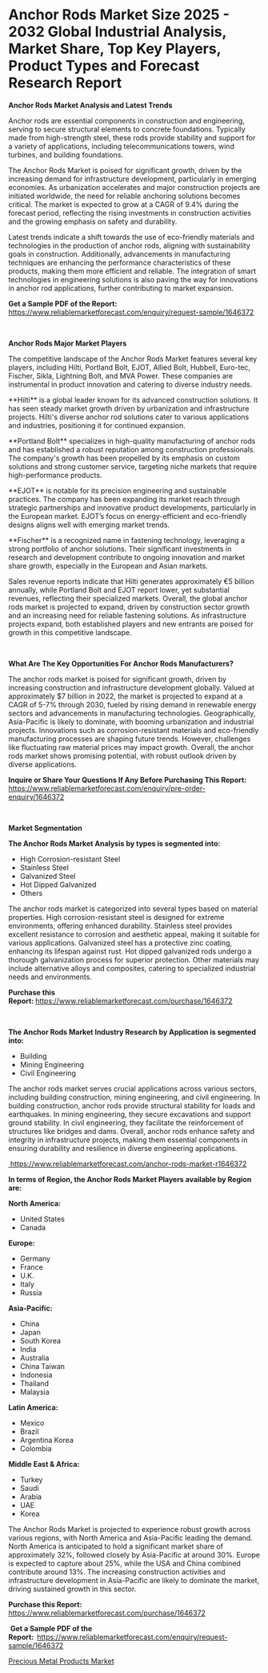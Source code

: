 <p><h1>Anchor Rods Market Size 2025 - 2032 Global Industrial Analysis, Market Share, Top Key Players, Product Types and Forecast Research Report</h1></p><p><strong>Anchor Rods Market Analysis and Latest Trends</strong></p>
<p><p>Anchor rods are essential components in construction and engineering, serving to secure structural elements to concrete foundations. Typically made from high-strength steel, these rods provide stability and support for a variety of applications, including telecommunications towers, wind turbines, and building foundations. </p><p>The Anchor Rods Market is poised for significant growth, driven by the increasing demand for infrastructure development, particularly in emerging economies. As urbanization accelerates and major construction projects are initiated worldwide, the need for reliable anchoring solutions becomes critical. The market is expected to grow at a CAGR of 9.4% during the forecast period, reflecting the rising investments in construction activities and the growing emphasis on safety and durability.</p><p>Latest trends indicate a shift towards the use of eco-friendly materials and technologies in the production of anchor rods, aligning with sustainability goals in construction. Additionally, advancements in manufacturing techniques are enhancing the performance characteristics of these products, making them more efficient and reliable. The integration of smart technologies in engineering solutions is also paving the way for innovations in anchor rod applications, further contributing to market expansion.</p></p>
<p><strong>Get a Sample PDF of the Report:&nbsp;</strong> <a href="https://www.reliablemarketforecast.com/enquiry/request-sample/1646372?utm_campaign=2285&utm_medium=2&utm_source=Github&utm_content=ia&utm_term=28022025&utm_id=anchor-rods">https://www.reliablemarketforecast.com/enquiry/request-sample/1646372</a></p>
<p>&nbsp;</p>
<p><strong>Anchor Rods Major Market Players</strong></p>
<p><p>The competitive landscape of the Anchor Rods Market features several key players, including Hilti, Portland Bolt, EJOT, Allied Bolt, Hubbell, Euro-tec, Fischer, Sikla, Lightning Bolt, and MVA Power. These companies are instrumental in product innovation and catering to diverse industry needs.</p><p>**Hilti** is a global leader known for its advanced construction solutions. It has seen steady market growth driven by urbanization and infrastructure projects. Hilti's diverse anchor rod solutions cater to various applications and industries, positioning it for continued expansion.</p><p>**Portland Bolt** specializes in high-quality manufacturing of anchor rods and has established a robust reputation among construction professionals. The company's growth has been propelled by its emphasis on custom solutions and strong customer service, targeting niche markets that require high-performance products.</p><p>**EJOT** is notable for its precision engineering and sustainable practices. The company has been expanding its market reach through strategic partnerships and innovative product developments, particularly in the European market. EJOT’s focus on energy-efficient and eco-friendly designs aligns well with emerging market trends.</p><p>**Fischer** is a recognized name in fastening technology, leveraging a strong portfolio of anchor solutions. Their significant investments in research and development contribute to ongoing innovation and market share growth, especially in the European and Asian markets.</p><p>Sales revenue reports indicate that Hilti generates approximately €5 billion annually, while Portland Bolt and EJOT report lower, yet substantial revenues, reflecting their specialized markets. Overall, the global anchor rods market is projected to expand, driven by construction sector growth and an increasing need for reliable fastening solutions. As infrastructure projects expand, both established players and new entrants are poised for growth in this competitive landscape.</p></p>
<p>&nbsp;</p>
<p><strong>What Are The Key Opportunities For Anchor Rods Manufacturers?</strong></p>
<p><p>The anchor rods market is poised for significant growth, driven by increasing construction and infrastructure development globally. Valued at approximately $7 billion in 2022, the market is projected to expand at a CAGR of 5-7% through 2030, fueled by rising demand in renewable energy sectors and advancements in manufacturing technologies. Geographically, Asia-Pacific is likely to dominate, with booming urbanization and industrial projects. Innovations such as corrosion-resistant materials and eco-friendly manufacturing processes are shaping future trends. However, challenges like fluctuating raw material prices may impact growth. Overall, the anchor rods market shows promising potential, with robust outlook driven by diverse applications.</p></p>
<p><strong>Inquire or Share Your Questions If Any Before Purchasing This Report:</strong> <a href="https://www.reliablemarketforecast.com/enquiry/pre-order-enquiry/1646372?utm_campaign=2285&utm_medium=2&utm_source=Github&utm_content=ia&utm_term=28022025&utm_id=anchor-rods">https://www.reliablemarketforecast.com/enquiry/pre-order-enquiry/1646372</a></p>
<p>&nbsp;</p>
<p><strong>Market Segmentation</strong></p>
<p><strong>The Anchor Rods Market Analysis by types is segmented into:</strong></p>
<p><ul><li>High Corrosion-resistant Steel</li><li>Stainless Steel</li><li>Galvanized Steel</li><li>Hot Dipped Galvanized</li><li>Others</li></ul></p>
<p><p>The anchor rods market is categorized into several types based on material properties. High corrosion-resistant steel is designed for extreme environments, offering enhanced durability. Stainless steel provides excellent resistance to corrosion and aesthetic appeal, making it suitable for various applications. Galvanized steel has a protective zinc coating, enhancing its lifespan against rust. Hot dipped galvanized rods undergo a thorough galvanization process for superior protection. Other materials may include alternative alloys and composites, catering to specialized industrial needs and environments.</p></p>
<p><strong>Purchase this Report:&nbsp;</strong><a href="https://www.reliablemarketforecast.com/purchase/1646372?utm_campaign=2285&utm_medium=2&utm_source=Github&utm_content=ia&utm_term=28022025&utm_id=anchor-rods">https://www.reliablemarketforecast.com/purchase/1646372</a></p>
<p>&nbsp;</p>
<p><strong>The Anchor Rods Market Industry Research by Application is segmented into:</strong></p>
<p><ul><li>Building</li><li>Mining Engineering</li><li>Civil Engineering</li></ul></p>
<p><p>The anchor rods market serves crucial applications across various sectors, including building construction, mining engineering, and civil engineering. In building construction, anchor rods provide structural stability for loads and earthquakes. In mining engineering, they secure excavations and support ground stability. In civil engineering, they facilitate the reinforcement of structures like bridges and dams. Overall, anchor rods enhance safety and integrity in infrastructure projects, making them essential components in ensuring durability and resilience in diverse engineering applications.</p></p>
<p><a href="https://www.reliablemarketforecast.com/anchor-rods-market-r1646372?utm_campaign=2285&utm_medium=2&utm_source=Github&utm_content=ia&utm_term=28022025&utm_id=anchor-rods">&nbsp;https://www.reliablemarketforecast.com/anchor-rods-market-r1646372</a></p>
<p><strong>In terms of Region, the Anchor Rods Market Players available by Region are:</strong></p>
<p>
    <p> <strong> North America: </strong>
        <ul>
            <li>United States</li>
            <li>Canada</li>
        </ul>
        </p> 
    <p> <strong> Europe: </strong>
        <ul>
            <li>Germany</li>
            <li>France</li>
            <li>U.K.</li>
            <li>Italy</li>
            <li>Russia</li>
        </ul>
        </p> 
    <p> <strong> Asia-Pacific: </strong>
        <ul>
            <li>China</li>
            <li>Japan</li>
            <li>South Korea</li>
            <li>India</li>
            <li>Australia</li>
            <li>China Taiwan</li>
            <li>Indonesia</li>
            <li>Thailand</li>
            <li>Malaysia</li>
        </ul>
        </p> 
    <p> <strong> Latin America: </strong>
        <ul>
            <li>Mexico</li>
            <li>Brazil</li>
            <li>Argentina Korea</li>
            <li>Colombia</li>
        </ul>
        </p> 
    <p> <strong> Middle East & Africa: </strong>
        <ul>
            <li>Turkey</li>
            <li>Saudi</li>
            <li>Arabia</li>
            <li>UAE</li>
            <li>Korea</li>
        </ul>
    </p>
    </p>
<p><p>The Anchor Rods Market is projected to experience robust growth across various regions, with North America and Asia-Pacific leading the demand. North America is anticipated to hold a significant market share of approximately 32%, followed closely by Asia-Pacific at around 30%. Europe is expected to capture about 25%, while the USA and China combined contribute around 13%. The increasing construction activities and infrastructure development in Asia-Pacific are likely to dominate the market, driving sustained growth in this sector.</p></p>
<p><strong>Purchase this Report: </strong><a href="https://www.reliablemarketforecast.com/purchase/1646372?utm_campaign=2285&utm_medium=2&utm_source=Github&utm_content=ia&utm_term=28022025&utm_id=anchor-rods">https://www.reliablemarketforecast.com/purchase/1646372</a></p>
<p>&nbsp;<strong>Get a Sample PDF of the Report:&nbsp;&nbsp;</strong><a href="https://www.reliablemarketforecast.com/enquiry/request-sample/1646372?utm_campaign=2285&utm_medium=2&utm_source=Github&utm_content=ia&utm_term=28022025&utm_id=anchor-rods">https://www.reliablemarketforecast.com/enquiry/request-sample/1646372</a></p>
<p><strong></strong></p>
<p><p><a href="https://github.com/feyzacurllj9/Market-Research-Report-List-1/blob/main/precious-metal-products-market.md?utm_campaign=2285&utm_medium=2&utm_source=Github&utm_content=ia&utm_term=28022025&utm_id=anchor-rods">Precious Metal Products Market</a></p></p>